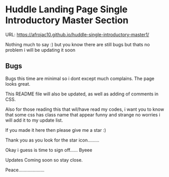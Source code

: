 # Huddle Landing Page Single Introductory Master Section

URL: https://afrojac10.github.io/huddle-single-introductory-master1/

Nothing much to say :) but you know there are still bugs 
but thats no problem i will be updating it soon

## Bugs
Bugs this time are minimal so i dont except much complains. The page looks great.

This README file will also be updated, as well as adding of comments in CSS.

Also for those reading this that wil/have read my codes, i want you to know that  some css has class name that appear funny and strange no worries i will add it to 
my update list.

If you made it here then please give me a star :) 

Thank you as you look for the star icon.........


Okay i guess is time to sign off...... Byeee 

Updates Coming soon so stay close.

Peace....................
